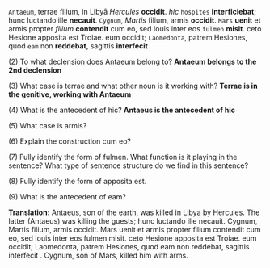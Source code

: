 `Antaeum`, terrae filium, in Libyā *Hercules* **occidit**. *hic* `hospites` **interficiebat**; hunc luctando ille 
**necauit**. `Cygnum`, *Martis* filium, armis **occidit**. `Mars` **uenit** et armis propter *filium* **contendit** cum eo, 
sed Iouis inter eos `fulmen` **misit**. ceto Hesione apposita est Troiae. eum occidit; `Laomedonta`, 
patrem Hesiones, quod `eam` non **reddebat**, sagittis **interfecit**

(2) To what declension does Antaeum belong to? **Antaeum belongs to the 2nd declension**

(3) What case is terrae and what other noun is it working with? **Terrae is in the genitive, working with Antaeum**

(4) What is the antecedent of hic? **Antaeus is the antecedent of hic**

(5) What case is armis?

(6) Explain the construction cum eo?

(7) Fully identify the form of fulmen. What function is it playing in the sentence? What type of sentence structure do we find in this sentence?

(8) Fully identify the form of apposita est.

(9) What is the antecedent of eam?

**Translation:** Antaeus, son of the earth, was killed in Libya by Hercules. The latter (Antaeus) was killing the guests; hunc luctando ille necauit. Cygnum, Martis filium, armis occidit. Mars uenit et armis propter filium contendit cum eo, sed Iouis inter eos fulmen misit. ceto Hesione apposita est Troiae. eum occidit; Laomedonta, patrem Hesiones, quod eam non reddebat, sagittis interfecit . Cygnum, son of Mars, killed him with arms. 
